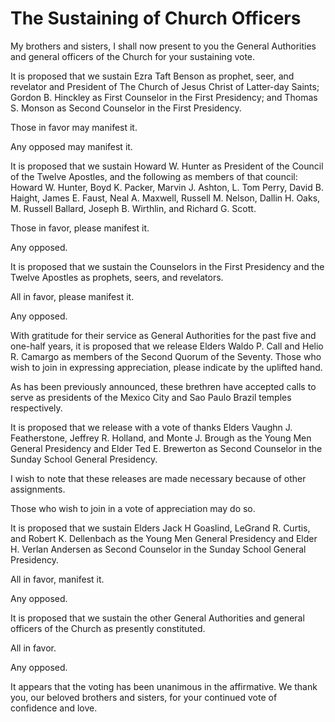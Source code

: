 # The Sustaining of Church Officers

My brothers and sisters, I shall now present to you the General Authorities
and general officers of the Church for your sustaining vote.

It is proposed that we sustain Ezra Taft Benson as prophet, seer, and
revelator and President of The Church of Jesus Christ of Latter-day Saints;
Gordon B. Hinckley as First Counselor in the First Presidency; and Thomas S.
Monson as Second Counselor in the First Presidency.

Those in favor may manifest it.

Any opposed may manifest it.

It is proposed that we sustain Howard W. Hunter as President of the Council of
the Twelve Apostles, and the following as members of that council: Howard W.
Hunter, Boyd K. Packer, Marvin J. Ashton, L. Tom Perry, David B. Haight, James
E. Faust, Neal A. Maxwell, Russell M. Nelson, Dallin H. Oaks, M. Russell
Ballard, Joseph B. Wirthlin, and Richard G. Scott.

Those in favor, please manifest it.

Any opposed.

It is proposed that we sustain the Counselors in the First Presidency and the
Twelve Apostles as prophets, seers, and revelators.

All in favor, please manifest it.

Any opposed.

With gratitude for their service as General Authorities for the past five and
one-half years, it is proposed that we release Elders Waldo P. Call and Helio
R. Camargo as members of the Second Quorum of the Seventy. Those who wish to
join in expressing appreciation, please indicate by the uplifted hand.

As has been previously announced, these brethren have accepted calls to serve
as presidents of the Mexico City and Sao Paulo Brazil temples respectively.

It is proposed that we release with a vote of thanks Elders Vaughn J.
Featherstone, Jeffrey R. Holland, and Monte J. Brough as the Young Men General
Presidency and Elder Ted E. Brewerton as Second Counselor in the Sunday School
General Presidency.

I wish to note that these releases are made necessary because of other
assignments.

Those who wish to join in a vote of appreciation may do so.

It is proposed that we sustain Elders Jack H Goaslind, LeGrand R. Curtis, and
Robert K. Dellenbach as the Young Men General Presidency and Elder H. Verlan
Andersen as Second Counselor in the Sunday School General Presidency.

All in favor, manifest it.

Any opposed.

It is proposed that we sustain the other General Authorities and general
officers of the Church as presently constituted.

All in favor.

Any opposed.

It appears that the voting has been unanimous in the affirmative. We thank
you, our beloved brothers and sisters, for your continued vote of confidence
and love.

